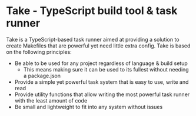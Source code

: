 # Take - TypeScript build tool & task runner
Take is a TypeScript-based task runner aimed at providing a solution to create Makefiles that are powerful yet need little extra config. Take is based on the following principles:

- Be able to be used for any project regardless of language & build setup
  - This means making sure it can be used to its fullest without needing a package.json
- Provide a simple yet powerful task system that is easy to use, write and read
- Provide utility functions that allow writing the most powerful task runner with the least amount of code
- Be small and lightweight to fit into any system without issues
